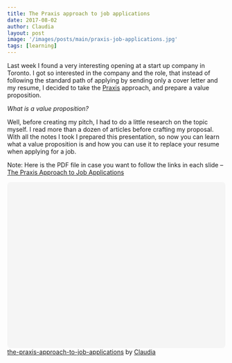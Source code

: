 ```yaml
---
title: The Praxis approach to job applications
date: 2017-08-02
author: Claudia
layout: post
image: '/images/posts/main/praxis-job-applications.jpg'
tags: [learning]
---
```


Last week I found a very interesting opening at a start up company in Toronto.  I got so interested in the company and the role, that instead of following the standard path of applying by sending only a cover letter and my resume, I decided to take the <a href="http://discoverpraxis.com/" target="_blank" rel="noopener">Praxis</a> approach, and prepare a value proposition.

*What is a value proposition?*

Well, before creating my pitch, I had to do a little research on the topic myself.  I read more than a dozen of articles before crafting my proposal.  With all the notes I took I prepared this presentation, so now you can learn what a value proposition is and how you can use it to replace your resume when applying for a job.

Note: Here is the PDF file in case you want to follow the links in each slide &#8211; [The Praxis Approach to Job Applications](http://claudiagerez.com/wp-content/uploads/2017/08/job-applications-praxis.pdf)

<div class="canva-embed" data-height-ratio="0.75" data-design-id="DACcwJYxdMs" style="padding:75% 5px 5px 5px;background:rgba(0,0,0,0.03);border-radius:8px;"></div><script async src="https://sdk.canva.com/v1/embed.js"></script><a href="https://www.canva.com/design/DACcwJYxdMs/view?utm_content=DACcwJYxdMs&utm_campaign=designshare&utm_medium=embeds&utm_source=link" target="_blank">the-praxis-approach-to-job-applications</a> by <a href="https://www.canva.com/clau_gerez?utm_campaign=designshare&utm_medium=embeds&utm_source=link" target="_blank">Claudia</a>



